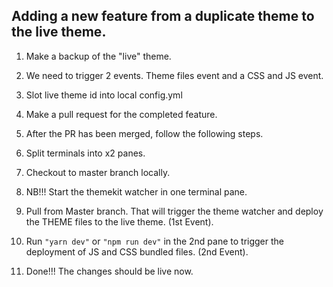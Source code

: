 ## Adding a new feature from a duplicate theme to the live theme.


1. Make a backup of the "live" theme.
2. We need to trigger 2 events. Theme files event and a CSS and JS event. 
3. Slot live theme id into local config.yml
4. Make a pull request for the completed feature. 
5. After the PR has been merged, follow the following steps.

6. Split terminals into x2 panes. 
7. Checkout to master branch locally.
8. NB!!! Start the themekit watcher in one terminal pane.  
9. Pull from Master branch. That will trigger the theme watcher and deploy the THEME files to the live theme. (1st Event).
10. Run ` "yarn dev" ` or ` "npm run dev" ` in the 2nd pane to trigger the deployment of JS and CSS bundled files. (2nd Event).
11. Done!!! The changes should be live now. 
